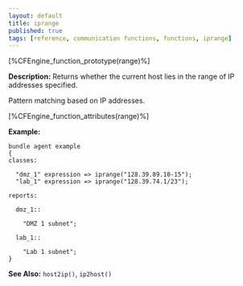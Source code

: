 ```yaml
---
layout: default
title: iprange
published: true
tags: [reference, communication functions, functions, iprange]
---
```


[%CFEngine_function_prototype(range)%]

**Description:** Returns whether the current host lies in the range of IP
addresses specified.

Pattern matching based on IP addresses.

[%CFEngine_function_attributes(range)%]

**Example:**

```cf3
bundle agent example
{
classes:

  "dmz_1" expression => iprange("128.39.89.10-15");
  "lab_1" expression => iprange("128.39.74.1/23");

reports:

  dmz_1::

    "DMZ 1 subnet";

  lab_1::

    "Lab 1 subnet";
}
```

**See Also:** `host2ip()`, `ip2host()`
